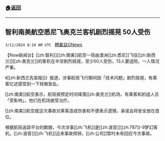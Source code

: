 ###  [:house:返回](README.md)
---


## 智利南美航空悉尼飞奥克兰客机剧烈摇晃 50人受伤
`3/11/2024 8:10 AM UTC ` [轉載自GNews](https://gnews.org/articles/2383692)

【Now新闻台】[[zh:智利]][[zh:南美]]航空一班由澳洲[[zh:悉尼]]飞往[[zh:新西兰]][[zh:奥克兰]]的客机在半空剧烈摇晃，至少50人受伤，13人要送院，一人情况严重。

《[[zh:新西兰先驱报]]》报道，涉事航班飞行期间因「技术问题」剧烈摇晃，有乘客忆述感受到一下轻微急坠。

[[zh:南美]]航空表示，航班按预定时间降落[[zh:奥克兰]]机场，有乘客和机组人员「受影响」，他们在机场接受治疗。

[[zh:南美]]航空就这次事故对乘客造成伤害和不便表示遗憾，承诺会将安全放在首位。

根据航班追踪平台的数据，今次涉事[[zh:飞机]]是[[zh:波音]][[zh:787]]-9梦幻客机。[[zh:波音]][[zh:飞机]]近来事故频频，[[zh:公司]]暂时未有回应今次事故。
